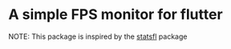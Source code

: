 # A simple FPS monitor for flutter

NOTE: This package is inspired by the [statsfl](https://pub.dev/packages/statsfl) package
